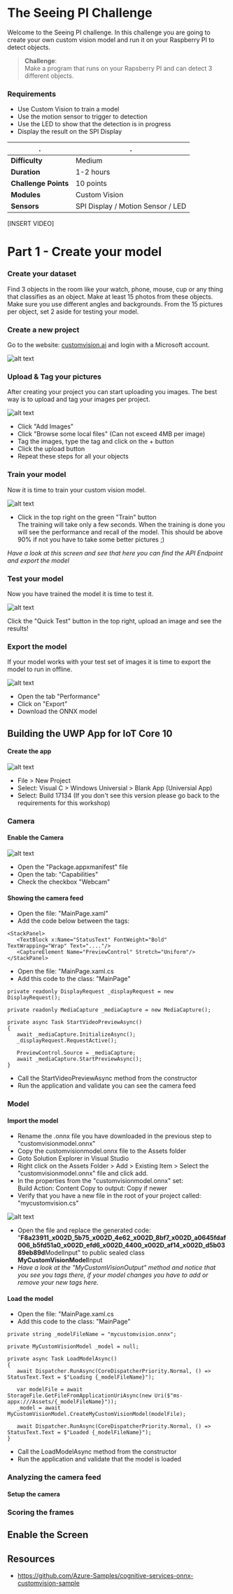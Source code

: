 
# The Seeing PI Challenge #

Welcome to the Seeing PI challenge. In this challenge you are going to create your own custom vision model and run it on your Raspberry PI to detect objects.

> **Challenge**:   
> Make a program that runs on your Rapsberry PI and can detect 3 different objects.

### Requirements 
- Use Custom Vision to train a model
- Use the motion sensor to trigger to detection
- Use the LED to show that the detection is in progress
- Display the result on the SPI Display

| . | . |
| ---- | ---- |
| **Difficulty** | Medium |
| **Duration** | 1-2 hours |
| **Challenge Points** | 10 points |
| **Modules** | Custom Vision |
| **Sensors**| SPI Display / Motion Sensor / LED |  

   
[INSERT VIDEO]
   

# Part 1 - Create your model

### Create your dataset
Find 3 objects in the room like your watch, phone, mouse, cup or any thing that classifies as an object.
Make at least 15 photos from these objects. Make sure you use different angles and backgrounds.
From the 15 pictures per object, set 2 aside for testing your model.

### Create a new project
Go to the website: [customvision.ai](https://www.customvision.ai) and login with a Microsoft account. 

![alt text](assets/img_3001.jpg)

### Upload & Tag your pictures
After creating your project you can start uploading you images. The best way is to upload and tag your images per project.

![alt text](assets/img_3002.jpg)

* Click "Add Images"
* Click "Browse some local files" (Can not exceed 4MB per image)
* Tag the images, type the tag and click on the + button
* Click the upload button
* Repeat these steps for all your objects

### Train your model
Now it is time to train your custom vision model. 
   
![alt text](assets/img_3003.jpg)

* Click in the top right on the green "Train" button     
The training will take only a few seconds. When the training is done you will see the performance and recall of the model. This should be above 90% if not you have to take some better pictures ;)
  
*Have a look at this screen and see that here you can find the API Endpoint and export the model*

### Test your model
Now you have trained the model it is time to test it.   
   
![alt text](assets/img_3004.jpg)
   
Click the "Quick Test" button in the top right, upload an image and see the results!


### Export the model
If your model works with your test set of images it is time to export the model to run in offline.
   
![alt text](assets/img_3005.jpg)
   
* Open the tab "Performance"
* Click on "Export"
* Download the ONNX model



## Building the UWP App for IoT Core 10


#### Create the app
![alt text](assets/img_3010.jpg)
* File > New Project
* Select: Visual C > Windows Universial > Blank App (Universial App)
* Select: Build 17134 (If you don't see this version please go back to the requirements for this workshop)


### Camera

#### Enable the Camera
![alt text](assets/img_3010.jpg)

* Open the "Package.appxmanifest" file
* Open the tab: "Capabilities"
* Check the checkbox "Webcam"

#### Showing the camera feed

* Open the file: "MainPage.xaml"
* Add the code below between the <grid></grid> tags:
```         
<StackPanel>
   <TextBlock x:Name="StatusText" FontWeight="Bold" TextWrapping="Wrap" Text="...."/>
   <CaptureElement Name="PreviewControl" Stretch="Uniform"/>
</StackPanel> 
```
* Open the file: "MainPage.xaml.cs
* Add this code to the class: "MainPage"
```
private readonly DisplayRequest _displayRequest = new DisplayRequest();

private readonly MediaCapture _mediaCapture = new MediaCapture();

private async Task StartVideoPreviewAsync()
{
   await _mediaCapture.InitializeAsync();
   _displayRequest.RequestActive();

   PreviewControl.Source = _mediaCapture;
   await _mediaCapture.StartPreviewAsync();
}
```
* Call the StartVideoPreviewAsync method from the constructor
* Run the application and validate you can see the camera feed


### Model

#### Import the model
* Rename the .onnx file you have downloaded in the previous step to "customvisionmodel.onnx" 
* Copy the customvisionmodel.onnx file to the Assets folder 
* Goto Solution Explorer in Visual Studio
* Right click on the Assets Folder > Add > Existing Item > Select the "customvisionmodel.onnx" file and click add.
* In the properties from the "customvisionmodel.onnx" set:  
     Build Action: Content
     Copy to output: Copy if newer
* Verify that you have a new file in the root of your project called: "mycustomvision.cs"

![alt text](assets/img_3012.jpg)
* Open the file and replace the generated code:
"**F8a23911_x002D_5b75_x002D_4e62_x002D_8bf7_x002D_a0645fdaf006_b5fd51a0_x002D_efd6_x002D_4400_x002D_af14_x002D_d5b0389eb89d**ModelInput"
to
public sealed class **MyCustomVisionModel**Input
* *Have a look at the "MyCustomVisionOutput" method and notice that you see you tags there, if your model changes you have to add or remove your new tags here.*

#### Load the model
* Open the file: "MainPage.xaml.cs
* Add this code to the class: "MainPage"
```    
private string _modelFileName = "mycustomvision.onnx";

private MyCustomVisionModel _model = null;

private async Task LoadModelAsync()
{
   await Dispatcher.RunAsync(CoreDispatcherPriority.Normal, () => StatusText.Text = $"Loading {_modelFileName}");

   var modelFile = await StorageFile.GetFileFromApplicationUriAsync(new Uri($"ms-appx:///Assets/{_modelFileName}"));
   _model = await MyCustomVisionModel.CreateMyCustomVisionModel(modelFile);

   await Dispatcher.RunAsync(CoreDispatcherPriority.Normal, () => StatusText.Text = $"Loaded {_modelFileName}");
}
```
* Call the LoadModelAsync method from the constructor
* Run the application and validate that the model is loaded

### Analyzing the camera feed

#### Setup the camera


### Scoring the frames



## Enable the Screen





## Resources
* https://github.com/Azure-Samples/cognitive-services-onnx-customvision-sample
